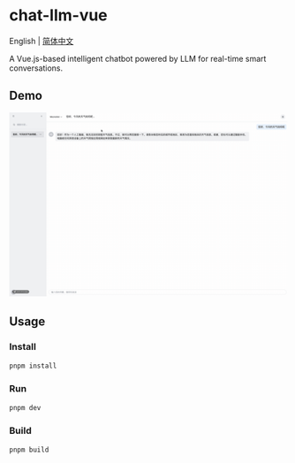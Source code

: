 # chat-llm-vue

English | [简体中文](./README.zh-CN.md)

A Vue.js-based intelligent chatbot powered by LLM for real-time smart conversations.

## Demo

![demo.gif](./assets/demo.gif)

## Usage

### Install

```sh
pnpm install
```

### Run

```sh
pnpm dev
```

### Build

```sh
pnpm build
```
